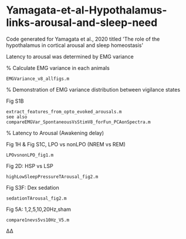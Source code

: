 # Yamagata-et-al-Hypothalamus-links-arousal-and-sleep-need
Code generated for Yamagata et al., 2020 titled 'The role of the hypothalamus in cortical arousal and sleep homeostasis'


Latency to arousal was determined by EMG variance 

% Calculate EMG variance in each animals

	EMGVariance_v8_allfigs.m


% Demonstration of EMG variance distribution between vigilance states

Fig S1B
	
	extract_features_from_opto_evoked_arousals.m
  	see also 
  	compareEMGVar_SpontaneousVsStimV8_forFun_PCAonSpectra.m
  
% Latency to Arousal (Awakening delay)

Fig 1H & Fig S1C, LPO vs nonLPO (NREM vs REM)
	
	LPOvsnonLPO_fig1.m

Fig 2D: HSP vs LSP
	
	highLowSleepPressureTArousal_fig2.m

Fig S3F: Dex sedation
	
	sedationTArousal_fig2.m

Fig 5A: 1,2,5,10,20Hz,sham
	
	compare1nevs5vs10Hz_V5.m


Δ∆
